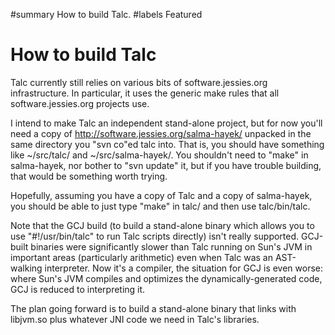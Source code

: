 ﻿#summary How to build Talc.
#labels Featured

# How to build Talc #

Talc currently still relies on various bits of software.jessies.org infrastructure. In particular, it uses the generic make rules that all software.jessies.org projects use.

I intend to make Talc an independent stand-alone project, but for now you'll need a copy of http://software.jessies.org/salma-hayek/ unpacked in the same directory you "svn co"ed talc into. That is, you should have something like ~/src/talc/ and ~/src/salma-hayek/. You shouldn't need to "make" in salma-hayek, nor bother to "svn update" it, but if you have trouble building, that would be something worth trying.

Hopefully, assuming you have a copy of Talc and a copy of salma-hayek, you should be able to just type "make" in talc/ and then use talc/bin/talc.

Note that the GCJ build (to build a stand-alone binary which allows you to use "#!/usr/bin/talc" to run Talc scripts directly) isn't really supported. GCJ-built binaries were significantly slower than Talc running on Sun's JVM in important areas (particularly arithmetic) even when Talc was an AST-walking interpreter. Now it's a compiler, the situation for GCJ is even worse: where Sun's JVM compiles and optimizes the dynamically-generated code, GCJ is reduced to interpreting it.

The plan going forward is to build a stand-alone binary that links with libjvm.so plus whatever JNI code we need in Talc's libraries.